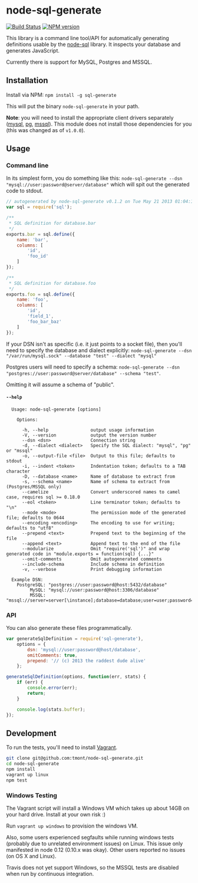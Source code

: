 # node-sql-generate

[![Build Status](https://travis-ci.org/tmont/node-sql-generate.png)](https://travis-ci.org/tmont/node-sql-generate)
[![NPM version](https://badge.fury.io/js/sql-generate.png)](http://badge.fury.io/js/sql-generate)

This library is a command line tool/API for automatically generating
definitions usable by the [node-sql](https://github.com/brianc/node-sql) library.
It inspects your database and generates JavaScript.

Currently there is support for MySQL, Postgres and MSSQL.

## Installation
Install via NPM: `npm install -g sql-generate`

This will put the binary `node-sql-generate` in your path.

**Note**: you will need to install the appropriate client drivers separately
([mysql](https://github.com/felixge/node-mysql/),
[pg](https://github.com/brianc/node-postgres),
[mssql](https://github.com/patriksimek/node-mssql)). This module does not
install those dependencies for you (this was changed as of `v1.0.0`).

## Usage
### Command line
In its simplest form, you do something like this:
`node-sql-generate --dsn "mysql://user:password@server/database"` which will
spit out the generated code to stdout.

```javascript
// autogenerated by node-sql-generate v0.1.2 on Tue May 21 2013 01:04:12 GMT-0700 (PDT)
var sql = require('sql');

/**
 * SQL definition for database.bar
 */
exports.bar = sql.define({
	name: 'bar',
	columns: [
		'id',
		'foo_id'
	]
});

/**
 * SQL definition for database.foo
 */
exports.foo = sql.define({
	name: 'foo',
	columns: [
		'id',
		'field_1',
		'foo_bar_baz'
	]
});
```

If your DSN isn't as specific (i.e. it just points to a socket file), then you'll
need to specify the database and dialect explicitly:
`node-sql-generate --dsn "/var/run/mysql.sock" --database "test" --dialect "mysql"`

Postgres users will need to specify a schema:
`node-sql-generate --dsn "postgres://user:password@server/database" --schema "test"`.

Omitting it will assume a schema of "public".

#### `--help`
```
  Usage: node-sql-generate [options]

    Options:

      -h, --help                output usage information
      -V, --version             output the version number
      --dsn <dsn>               Connection string
      -d, --dialect <dialect>   Specify the SQL dialect: "mysql", "pg" or "mssql"
      -o, --output-file <file>  Output to this file; defaults to stdout
      -i, --indent <token>      Indentation token; defaults to a TAB character
      -D, --database <name>     Name of database to extract from
      -s, --schema <name>       Name of schema to extract from (Postgres/MSSQL only)
      --camelize                Convert underscored names to camel case, requires sql >= 0.18.0
      --eol <token>             Line terminator token; defaults to "\n"
      --mode <mode>             The permission mode of the generated file; defaults to 0644
      --encoding <encoding>     The encoding to use for writing; defaults to "utf8"
      --prepend <text>          Prepend text to the beginning of the file
      --append <text>           Append text to the end of the file
      --modularize              Omit "require('sql')" and wrap generated code in "module.exports = function(sql) {...}"
      --omit-comments           Omit autogenerated comments
      --include-schema          Include schema in definition
      -v, --verbose             Print debugging information

  Example DSN:
    PostgreSQL: "postgres://user:password@host:5432/database"
         MySQL: "mysql://user:password@host:3306/database"
         MSSQL: "mssql://server=server[\instance];database=database;user=user;password=password;"
```

### API
You can also generate these files programmatically.

```javascript
var generateSqlDefinition = require('sql-generate'),
	options = {
		dsn: 'mysql://user:password@host/database',
		omitComments: true,
		prepend: '// (c) 2013 the raddest dude alive'
	};

generateSqlDefinition(options, function(err, stats) {
	if (err) {
		console.error(err);
		return;
	}

	console.log(stats.buffer);
});
```

## Development
To run the tests, you'll need to install [Vagrant](http://www.vagrantup.com/).

```bash
git clone git@github.com:tmont/node-sql-generate.git
cd node-sql-generate
npm install
vagrant up linux
npm test
```

### Windows Testing
The Vagrant script will install a Windows VM which takes up about 14GB on your
hard drive. Install at your own risk :)

Run `vagrant up windows` to provision the windows VM.

Also, some users experienced segfaults while running windows tests (probably due
to unrelated environment issues) on Linux. This issue only manifested in node 0.12 (0.10.x was
okay). Other users reported no issues (on OS X and Linux).

Travis does not yet support Windows, so the MSSQL tests are disabled when run
by continuous integration.
